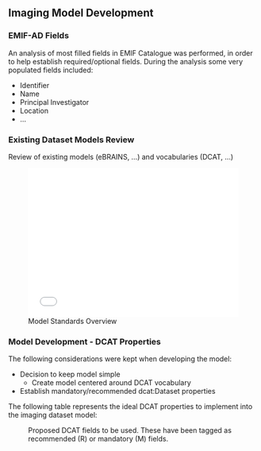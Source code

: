 ## Imaging Model Development

### EMIF-AD Fields

An analysis of most filled fields in EMIF Catalogue was performed, in order to help establish required/optional fields.
During the analysis some very populated fields included:

* Identifier
* Name
* Principal Investigator
* Location
* …

### Existing Dataset Models Review

Review of existing models (eBRAINS, …) and vocabularies (DCAT, …)

<figure id="mermaid-model-overview">
    <embed src="figures\datasetModelsReview\Standard Overview.html" width="100%", height="300px">
    <figcaption>Model Standards Overview</figcaption>
</figure>

### Model Development - DCAT Properties

The following considerations were kept when developing the model:

* Decision to keep model simple
  * Create model centered around DCAT vocabulary
* Establish mandatory/recommended dcat:Dataset properties

The following table represents the ideal DCAT properties to implement into the imaging dataset model:

<figure id="dcat-properties">
    <div>
    <span id="dcat-properties-span" data-include-format="markdown" data-include="../figures\dcat-properties.md"></span>
    </div>
    <figcaption>Proposed DCAT fields to be used. These have been tagged as recommended (R) or mandatory (M) fields.</figcaption>
</figure>
